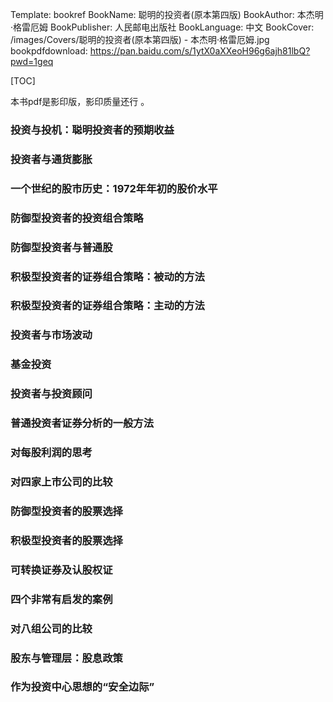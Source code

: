 Template: bookref
BookName: 聪明的投资者(原本第四版)
BookAuthor: 本杰明·格雷厄姆
BookPublisher: 人民邮电出版社
BookLanguage: 中文
BookCover: /images/Covers/聪明的投资者(原本第四版) - 本杰明·格雷厄姆.jpg
bookpdfdownload: https://pan.baidu.com/s/1ytX0aXXeoH96g6ajh81lbQ?pwd=1geq



[TOC]

本书pdf是影印版，影印质量还行 。



### 投资与投机：聪明投资者的预期收益
### 投资者与通货膨胀
### 一个世纪的股市历史：1972年年初的股价水平
### 防御型投资者的投资组合策略
### 防御型投资者与普通股
### 积极型投资者的证券组合策略：被动的方法
### 积极型投资者的证券组合策略：主动的方法
### 投资者与市场波动
### 基金投资
### 投资者与投资顾问
### 普通投资者证券分析的一般方法
### 对每股利润的思考
### 对四家上市公司的比较
### 防御型投资者的股票选择
### 积极型投资者的股票选择
### 可转换证券及认股权证
### 四个非常有启发的案例
### 对八组公司的比较
### 股东与管理层：股息政策
### 作为投资中心思想的“安全边际”